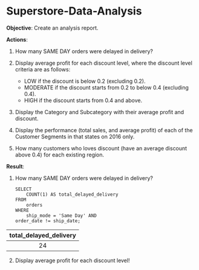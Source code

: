 # Superstore-Data-Analysis

**Objective**: Create an analysis report.

**Actions**:

1. How many SAME DAY orders were delayed in delivery?
2. Display average profit for each discount level, where the discount level criteria are as follows:
    - LOW if the discount is below 0.2 (excluding 0.2).
    - MODERATE if the discount starts from 0.2 to below 0.4 (excluding 0.4).
    - HIGH if the discount starts from 0.4 and above.

3. Display the Category and Subcategory with their average profit and discount.
4. Display the performance (total sales, and average profit) of each of the Customer Segments in that states on 2016 only.
5. How many customers who loves discount (have an average discount above 0.4) for each existing region.


**Result**:

1. How many SAME DAY orders were delayed in delivery?

    ```
    SELECT 
    	COUNT(1) AS total_delayed_delivery
    FROM 
    	orders
    WHERE 
    	ship_mode = 'Same Day' AND
	order_date != ship_date;
	```
       
| total_delayed_delivery |
| :---: | 
| 24  |

2. Display average profit for each discount level!
